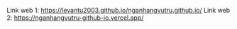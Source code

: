 Link web 1: https://levantu2003.github.io/nganhangvutru.github.io/
Link web 2: https://nganhangvutru-github-io.vercel.app/
